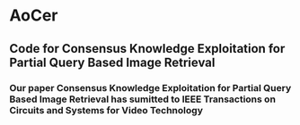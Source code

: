 # AoCer
## Code for Consensus Knowledge Exploitation for Partial Query Based Image Retrieval
### Our paper Consensus Knowledge Exploitation for Partial Query Based Image Retrieval has sumitted to IEEE Transactions on Circuits and Systems for Video Technology
